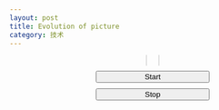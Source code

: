 ```yaml
---
layout: post
title: Evolution of picture
category: 技术
---
```

<style type="text/css">
	.show_canvas{
	text-align: center;
	margin-bottom: 10px;
	}

	.control_form{
		text-align: center;
		margin-bottom: 10px;
	}

	.canvas{
		margin: 10px;
	}

	#canvas_source{
		border:1px solid #DDD;
	}
	#canvas_evolve{
		border:1px solid #DDD;
	}
	#button_start{
		width: 200px;
	}
	#button_stop{
		width: 200px;
	}
</style>

<script type="text/javascript">
	var IMAGE_DEFAULT = "/public/img/evolution.jpg";
	var IMAGE = new Image();

	var ID_EVOLVE = 0;

	var WIDTH = 0;
	var HEIGHT = 0;
	var CANVAS_SOURCE = 0;
	var CANVAS_EVOLVE = 0;
	var CONTEXT_SOURCE = 0;
	var CONTEXT_EVOLVE = 0;
	var DATA_SOURCE = 0;
	var DATA_EVOLVE = 0;

	var MAX_POLYGONS = 50;
	var MAX_POINTS = 6;

	var INDIV_EVOLVE = new Array(MAX_POLYGONS);

	var CHANGED_POLYGON_INDEX = 0;
	var CHANGED_POINT_INDEX = 0;
	var CHANGED_POLYGON = 0;

	var SUBPIXELS = 0;
	var DEPTH = 4;

	var FITNESS_MAX = 999923400656;
	var FITNESS_SOURCE = FITNESS_MAX;
	var FITNESS_EVOLVE = FITNESS_MAX;

	function init() {
		IMAGE.src = IMAGE_DEFAULT;
		IMAGE.onload = function() {
			init_canvas();
			init_data();
		}
	}
	window.onload = init();
	function random_int(maxval) {
		return Math.round(maxval * Math.random());
	}

	function random_float(maxval) {
		return maxval * Math.random();
	}

	

	function init_canvas() {
		CANVAS_SOURCE = document.getElementById('canvas_source');
		CONTEXT_SOURCE = CANVAS_SOURCE.getContext('2d');

		CANVAS_EVOLVE = document.getElementById('canvas_evolve');
		CONTEXT_EVOLVE = CANVAS_EVOLVE.getContext('2d');

		WIDTH = IMAGE.width;
		HEIGHT = IMAGE.height;

		CANVAS_SOURCE.setAttribute('width', WIDTH);
		CANVAS_SOURCE.setAttribute('height', HEIGHT);

		CANVAS_EVOLVE.setAttribute('width', WIDTH);
		CANVAS_EVOLVE.setAttribute('height', HEIGHT);

		SUBPIXELS = WIDTH * HEIGHT * DEPTH;

		CONTEXT_SOURCE.drawImage(IMAGE, 0, 0, WIDTH, HEIGHT)
	}

	function init_data() {
		DATA_SOURCE = CONTEXT_SOURCE.getImageData(0, 0, WIDTH, HEIGHT).data;

		for (var i = 0; i < MAX_POLYGONS; i++) {
			var color = {
				'r': random_int(255),
				'g': random_int(255),
				'b': random_int(255),
				'a': 0.001
			};
			var points = new Array(MAX_POINTS);
			for (var j = 0; j < MAX_POINTS; j++) {
				points[j] = {
					'x': random_int(WIDTH),
					'y': random_int(HEIGHT)
				};
			}
			var polygon = {
				'color': color,
				'points': points
			}
			INDIV_EVOLVE[i] = polygon;
		};
		//init CHANGED_POLYGON
		var color = {
			'r': random_int(255),
			'g': random_int(255),
			'b': random_int(255),
			'a': 0.001
		};
		var points = new Array(MAX_POINTS);
		for (var j = 0; j < MAX_POINTS; j++) {
			points[j] = {
				'x': random_int(WIDTH),
				'y': random_int(HEIGHT)
			};
		}
		CHANGED_POLYGON = {
			'color': color,
			'points': points
		}
	}

	function start() {
		ID_EVOLVE = setInterval(evolve, 0);
	}

	function stop() {
		clearInterval(ID_EVOLVE);
	}

	function evolve() {
		mutate();
		draw(CONTEXT_EVOLVE, INDIV_EVOLVE);
		FITNESS_EVOLVE = compute_fitness();

		if (FITNESS_EVOLVE < FITNESS_SOURCE) {
			FITNESS_SOURCE = FITNESS_EVOLVE;
		} else {
			//roll back
			copyPolugon(CHANGED_POLYGON, INDIV_EVOLVE[CHANGED_POLYGON_INDEX]);
		}


	}

	function mutate() {
		CHANGED_POLYGON_INDEX = random_int(MAX_POLYGONS - 1);
		copyPolugon(INDIV_EVOLVE[CHANGED_POLYGON_INDEX], CHANGED_POLYGON);
		var ran = random_float(2.0);
		if (ran < 1) {
			if (ran < 0.25) {
				INDIV_EVOLVE[CHANGED_POLYGON_INDEX].color.r = random_int(255);
			} else if (ran < 0.5) {
				INDIV_EVOLVE[CHANGED_POLYGON_INDEX].color.g = random_int(255);
			} else if (ran < 0.75) {
				INDIV_EVOLVE[CHANGED_POLYGON_INDEX].color.b = random_int(255);
			} else {
				INDIV_EVOLVE[CHANGED_POLYGON_INDEX].color.a = random_float(1.0);
			}
		} else {
			CHANGED_POINT_INDEX = random_int(MAX_POINTS - 1);
			if (ran < 1.5) {
				INDIV_EVOLVE[CHANGED_POLYGON_INDEX].points[CHANGED_POINT_INDEX].x = random_int(WIDTH);
			} else {
				INDIV_EVOLVE[CHANGED_POLYGON_INDEX].points[CHANGED_POINT_INDEX].y = random_int(HEIGHT);
			}

		}
	}

	function copyPolugon(from, to) {
		to.color.r = from.color.r;
		to.color.g = from.color.g;
		to.color.b = from.color.b;
		to.color.a = from.color.a;

		for (var j = 0; j < MAX_POINTS; j++) {
			to.points[j].x = from.points[j].x;
			to.points[j].y = from.points[j].y;
		};
	}

	function compute_fitness() {
		var fitness = 0;

		DATA_EVOLVE = CONTEXT_EVOLVE.getImageData(0, 0, WIDTH, HEIGHT).data;

		for (var i = 0; i < SUBPIXELS; ++i) {
			if (i % DEPTH != 3)
				fitness += Math.abs(DATA_SOURCE[i] - DATA_EVOLVE[i]);
		}
		return fitness;
	}

	function draw(ctx, polygons) {
		ctx.fillStyle = "rgb(255,255,255)";
		ctx.fillRect(0, 0, WIDTH, HEIGHT);
		for (var i = 0; i < MAX_POLYGONS; i++) {
			drawPolygon(ctx, polygons[i]);
		};
	}

	function drawPolygon(ctx, polygon) {
		ctx.fillStyle = "rgba(" + polygon.color.r + "," + polygon.color.g + "," + polygon.color.b + "," + polygon.color.a + ")";
		ctx.beginPath();
		ctx.moveTo(polygon.points[0].x, polygon.points[0].y);
		for (var i = 1; i < MAX_POINTS; i++) {
			ctx.lineTo(polygon.points[i].x, polygon.points[i].y);
		}
		ctx.closePath();
		ctx.fill();
	}
</script>

<div class="container">
	<div class="row show_canvas">
		<canvas id="canvas_source" class="canvas" width=200 height=200></canvas>
		<canvas id="canvas_evolve" class="canvas" width=200 height=200></canvas>
	</div>
	<div class="row control_form">
		<button id="button_start" type="button" class="btn btn-primary btn-lg" onclick="start()"> Start </button>
	</div>
	<div class="row control_form">
		<button id="button_stop" type="button" class="btn btn-default btn-lg" onclick="stop()"> Stop </button>
	</div>
</div>